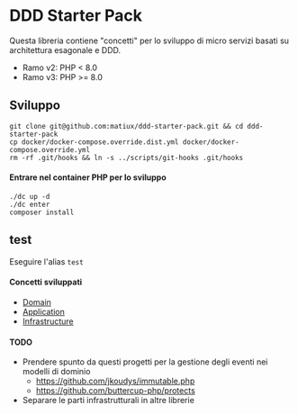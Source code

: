 DDD Starter Pack
=====

Questa libreria contiene "concetti" per lo sviluppo di micro servizi basati su architettura esagonale e DDD.

* Ramo v2: PHP < 8.0
* Ramo v3: PHP >= 8.0

## Sviluppo

```
git clone git@github.com:matiux/ddd-starter-pack.git && cd ddd-starter-pack
cp docker/docker-compose.override.dist.yml docker/docker-compose.override.yml
rm -rf .git/hooks && ln -s ../scripts/git-hooks .git/hooks
```

#### Entrare nel container PHP per lo sviluppo
```
./dc up -d
./dc enter
composer install
```

## test
Eseguire l'alias `test` 

#### Concetti sviluppati

* [Domain](doc/domain.md)
* [Application](doc/application.md)
* [Infrastructure](doc/infrastructure.md)

#### TODO
* Prendere spunto da questi progetti per la gestione degli eventi nei modelli di dominio 
    * https://github.com/jkoudys/immutable.php
    * https://github.com/buttercup-php/protects
* Separare le parti infrastrutturali in altre librerie

